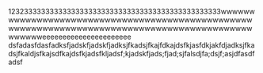 12323333333333333333333333333333333333333333333333wwwwwwwwwwwwwwwwwwwwwwwwwwwwwwwwwwwwwwwwwwwwwwwwwwwwwwwwwwwwwwwwwwwwwwwwwwwwwwwwwwwwwwwwwwwwwwwwwweeeeeeeeeeeeeeeeeeeeee
dsfadasfdasfadksfjadskfjadskfjadksjfkadsjfkajfdkajdsfkjasfdkjakfdjadksjfkadsjfkaldjsfkajsdfkajdsfkjadsfkljadsf;kjadskfjads;fjad;sjfalsdjfa;dsjf;asjdfasdfadsf

